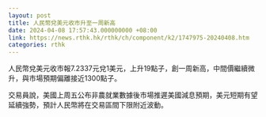 ```yaml
---
layout: post
title: 人民幣兌美元收市升至一周新高
date: 2024-04-08 17:57:43.000000000 +08:00
link: https://news.rthk.hk/rthk/ch/component/k2/1747975-20240408.htm
categories: rthk
---
```


人民幣兌美元收市報7.2337元兌1美元，上升19點子，創一周新高，中間價繼續微升，與市場預期偏離接近1300點子。

交易員說，美國上周五公布非農就業數據後市場推遲美國減息預期，美元短期有望延續強勢，預計人民幣將在交易區間下限附近波動。
